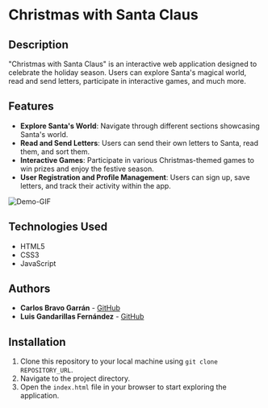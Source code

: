# Christmas with Santa Claus

## Description
"Christmas with Santa Claus" is an interactive web application designed to celebrate the holiday season. Users can explore Santa's magical world, read and send letters, participate in interactive games, and much more.

## Features
- **Explore Santa's World**: Navigate through different sections showcasing Santa's world.
- **Read and Send Letters**: Users can send their own letters to Santa, read them, and sort them.
- **Interactive Games**: Participate in various Christmas-themed games to win prizes and enjoy the festive season.
- **User Registration and Profile Management**: Users can sign up, save letters, and track their activity within the app.

![Demo-GIF](docs/Web-Demo.gif)

## Technologies Used
- HTML5
- CSS3
- JavaScript

## Authors
- **Carlos Bravo Garrán** - [GitHub](https://github.com/CarlosBravoGarran)
- **Luis Gandarillas Fernández** - [GitHub](https://github.com/lgandarillas)

## Installation
1. Clone this repository to your local machine using `git clone REPOSITORY_URL`.
2. Navigate to the project directory.
3. Open the `index.html` file in your browser to start exploring the application.
